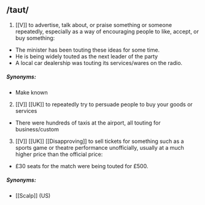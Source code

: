 ## /taʊt/  
1. [[V]] 
to advertise, talk about, or praise something or someone repeatedly, especially as a way of encouraging people to like, accept, or buy something:

- The minister has been touting these ideas for some time.
- He is being widely touted as the next leader of the party
- A local car dealership was touting its services/wares on the radio.

##### Synonyms:
- Make known

2. [[V]] [[UK]]
to repeatedly try to persuade people to buy your goods or services

- There were hundreds of taxis at the airport, all touting for business/custom

3. [[V]] [[UK]] [[Disapproving]]
to sell tickets for something such as a sports game or theatre performance unofficially, usually at a much higher price than the official price:

- £30 seats for the match were being touted for £500.

##### Synonyms:
- [[Scalp]] (US)